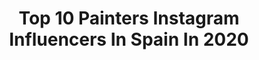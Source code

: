 ---
title: Top 10 Painters Instagram Influencers In Spain In 2020
description: >-
  Find top painters Instagram influencers in Spain in 2020. Most popular hashtags: #muralart #stayathome #yomequedoencasa #actress.
platform: Instagram
profiles:
  - username: "antonibanez"
    fullname: >-
      Antonio Ibáñez
    location: "Spain"
    followers: 17834
    engagement: 904
    commentsToLikes: 0.072894
    id: ck5q2oakggzh80i11a58bxcur
    verified: false
    hashtags: "#film, #berlinart, #modelagency, #building"
  - username: "sofiabalutpaez"
    fullname: >-
      Artist
    location: "Spain"
    followers: 25744
    engagement: 207
    commentsToLikes: 0.123842
    id: ck6ty9a7n2dxn0j71h1m7fc8y
    verified: false
    hashtags: "#carnaval, #masamorporfavor, #artes, #felicidad"
  - username: "elliotmanresa"
    fullname: >-
      Elliot Manresa
    location: "Spain"
    followers: 6094
    engagement: 1148
    commentsToLikes: 0.033533
    id: ck5q9lssbbrcs0i11hcwdar02
    verified: false
    hashtags: "#toonmechallenge2020, #8m, #stayathome, #sixfanart"
  - username: "iarakm"
    fullname: >-
      Iara Kaumann Madelaire 💜💚💜 🇦🇷
    location: "Spain"
    followers: 14120
    engagement: 807
    commentsToLikes: 0.012299
    id: ck6ti4kfx00wg0j71i8oo15hd
    verified: false
    hashtags: "#albino, #girlpower, #art, #characterdesign"
  - username: "juanjosurace"
    fullname: >-
      Juanjo Surace
    location: "Spain"
    followers: 7783
    engagement: 1954
    commentsToLikes: 0.035526
    id: ck5c6m6g05q820i1145mlaswi
    verified: false
    hashtags: "#vinaros, #robot, #phillymuralarts, #graffitiporn"
  - username: "facte"
    fullname: >-
      Addí Fernández Facte
    location: "Spain"
    followers: 6483
    engagement: 389
    commentsToLikes: 0.018883
    id: ck5c6irsn5iva0i110kdviwaz
    verified: false
    hashtags: "#arteurbano, #graffart, #inktattoo, #girasoltatuaje"
  - username: "ducckye"
    fullname: >-
      Pato
    location: "Spain"
    followers: 15376
    engagement: 897
    commentsToLikes: 0.016266
    id: ckap1g3xyug360i78uu9fenet
    verified: false
    hashtags: "#theintimmatesnewspaper, #timnp1, #photosbyluisvenegas, #havanalatigo"
  - username: "charlesvilleneuve_art"
    fullname: >-
      Charles Villeneuve
    location: "Spain"
    followers: 10731
    engagement: 1019
    commentsToLikes: 0.034773
    id: ck139a1n9k9s60i198ae8ma8r
    verified: false
    hashtags: "#summer, #quaidesorfevres, #bergamo, #portdetoulon"
  - username: "paulabonet"
    fullname: >-
      Paula Bonet
    location: "Spain"
    followers: 267936
    engagement: 308
    commentsToLikes: 0.016209
    id: ck0u22c6uyolz0i1940qxrm13
    verified: true
    hashtags: "#musatuscojones, #tusilencionoteproteger, #yomequedoencasa, #diariodeviajedepaulabonet"
  - username: "carpintos"
    fullname: >-
      Car Pintos
    location: "Spain"
    followers: 80436
    engagement: 231
    commentsToLikes: 0.049392
    id: ck55osgbv91610i11ox8p9lrh
    verified: false
    hashtags: "#ipadprocreate, #gdg2020, #stayhome, #homedecor"
---